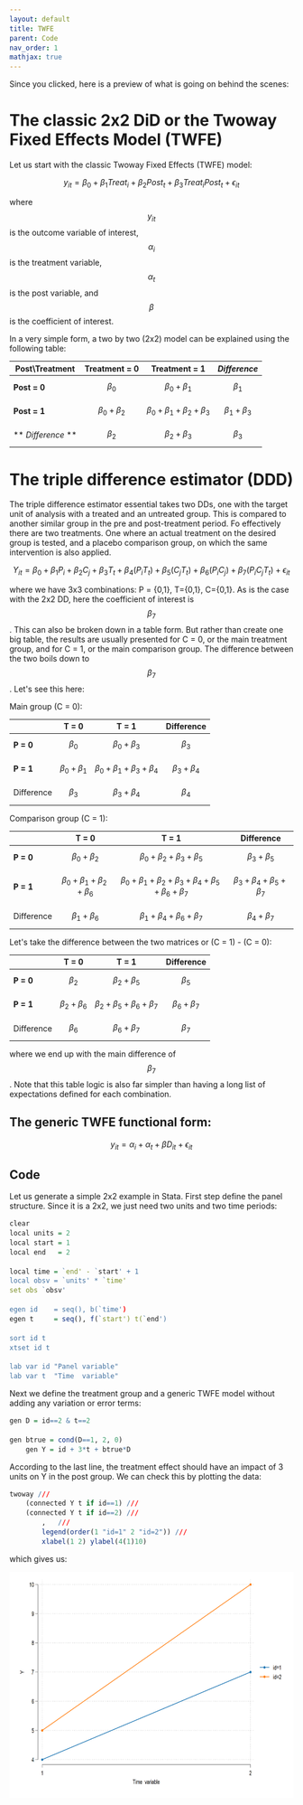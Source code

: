 ```yaml
---
layout: default
title: TWFE
parent: Code
nav_order: 1
mathjax: true
---
```


Since you clicked, here is a preview of what is going on behind the scenes:

# The classic 2x2 DiD or the Twoway Fixed Effects Model (TWFE)

Let us start with the classic Twoway Fixed Effects (TWFE) model:

$$ y_{it} = \beta_0 + \beta_1 Treat_i + \beta_2 Post_t + \beta_3 Treat_i Post_t + \epsilon_{it}  $$


where $$ y_{it} $$ is the outcome variable of interest, $$ \alpha_i $$ is the treatment variable, $$ \alpha_t $$ is the post variable, and $$ \beta $$ is the coefficient of interest.

In a very simple form, a two by two (2x2) model can be explained using the following table:



| Post\Treatment | Treatment = 0 | Treatment = 1 | *Difference*  | 
| ----- | ----- | ----- | -----   |
| **Post = 0** |  $$ \beta_0 $$   | $$ \beta_0 + \beta_1 $$    |  $$ \beta_1 $$  |
| **Post = 1** |  $$\beta_0 + \beta_2 $$   |  $$ \beta_0 + \beta_1 + \beta_2 + \beta_3 $$  |  $$ \beta_1 + \beta_3 $$   |
| ** *Difference* ** | $$ \beta_2 $$   |  $$ \beta_2 + \beta_3 $$  | $$ \beta_3 $$   |




# The triple difference estimator (DDD)

The triple difference estimator essential takes two DDs, one with the target unit of analysis with a treated and an untreated group. This is compared to another similar group in the pre and post-treatment period. Fo effectively there are two treatments. One where an actual treatment on the desired group is tested, and a placebo comparison group, on which the same intervention is also applied.

$$ Y_{it} = \beta_0 + \beta_1 P_{i} + \beta_2 C_{j} + \beta_3 T_t + \beta_4 (P_i T_t) + \beta_5 (C_j T_t) + \beta_6 (P_i C_j) + \beta_7 (P_i C_j T_t) + \epsilon_{it} $$



where we have 3x3 combinations: P = {0,1}, T={0,1}, C={0,1}. As is the case with the 2x2 DD, here the coefficient of interest is $$ \beta_7 $$. This can also be broken down in a table form. But rather than create one big table, the results are usually presented for C = 0, or the main treatment group, and for C = 1, or the main comparison group. The difference between the two boils down to $$ \beta_7 $$. Let's see this here:


Main group (C = 0):


|          | T = 0 | T = 1 | Difference  | 
| -------- | ----- | ----- | -----   |
| **P = 0** | $$ \beta_0 $$  | $$ \beta_0 + \beta_3 $$   | $$ \beta_3 $$ |
| **P = 1** | $$ \beta_0 + \beta_1 $$ | $$ \beta_0 + \beta_1 + \beta_3 + \beta_4 $$  | $$ \beta_3 + \beta_4 $$  |
| Difference | $$ \beta_3 $$  | $$ \beta_3 + \beta_4 $$  | $$ \beta_4 $$  |

Comparison group (C = 1):

|          | T = 0 | T = 1 | Difference | 
| -------- | ----- | ----- | -----   |
| **P = 0** | $$ \beta_0 + \beta_2 $$  | $$ \beta_0 + \beta_2 + \beta_3 + \beta_5  $$  | $$ \beta_3 + \beta_5 $$  |
| **P = 1** | $$ \beta_0 + \beta_1 + \beta_2 + \beta_6  $$ | $$ \beta_0 + \beta_1 + \beta_2 + \beta_3 + \beta_4 + \beta_5 + \beta_6 + \beta_7 $$  | $$ \beta_3 + \beta_4 + \beta_5 + \beta_7  $$ |
| Difference | $$ \beta_1 + \beta_6  $$  | $$ \beta_1 + \beta_4 + \beta_6 + \beta_7 $$ | $$ \beta_4 + \beta_7 $$  |


Let's take the difference between the two matrices or (C = 1) - (C = 0):


|          | T = 0 | T = 1 | Difference  | 
| -------- | ----- | ----- | -----   |
| **P = 0** | $$ \beta_2  $$ | $$ \beta_2 + \beta_5 $$   |  $$ \beta_5 $$ |
| **P = 1** | $$ \beta_2 + \beta_6 $$ | $$ \beta_2 + \beta_5 + \beta_6 + \beta_7 $$ | $$ \beta_6 + \beta_7 $$  |
| Difference |  $$ \beta_6 $$   | $$ \beta_6 + \beta_7 $$ | $$ \beta_7 $$   |

where we end up with the main difference of $$ \beta_7 $$. Note that this table logic is also far simpler than having a long list of expectations defined for each combination.

## The generic TWFE functional form:

$$ y_{it} = \alpha_{i} + \alpha_t + \beta D_{it} + \epsilon_{it} $$


## Code

Let us generate a simple 2x2 example in Stata. First step define the panel structure. Since it is a 2x2, we just need two units and two time periods:

```r
clear
local units = 2
local start = 1
local end   = 2

local time = `end' - `start' + 1
local obsv = `units' * `time'
set obs `obsv'

egen id	   = seq(), b(`time')  
egen t 	   = seq(), f(`start') t(`end') 	

sort id t
xtset id t

lab var id "Panel variable"
lab var t  "Time  variable"
```

Next we define the treatment group and a generic TWFE model without adding any variation or error terms:

```r
gen D = id==2 & t==2

gen btrue = cond(D==1, 2, 0) 		
	gen Y = id + 3*t + btrue*D 
```

According to the last line, the treatment effect should have an impact of 3 units on Y in the post group. We can check this by plotting the data:

```r
twoway ///
	(connected Y t if id==1) ///
	(connected Y t if id==2) ///
		,	///
		legend(order(1 "id=1" 2 "id=2")) ///
		xlabel(1 2) ylabel(4(1)10)
```

which gives us:

[](../../assets/images/twfe1.png)

<img src="../../assets/images/twfe1.png" height="400" title="TWFE">
